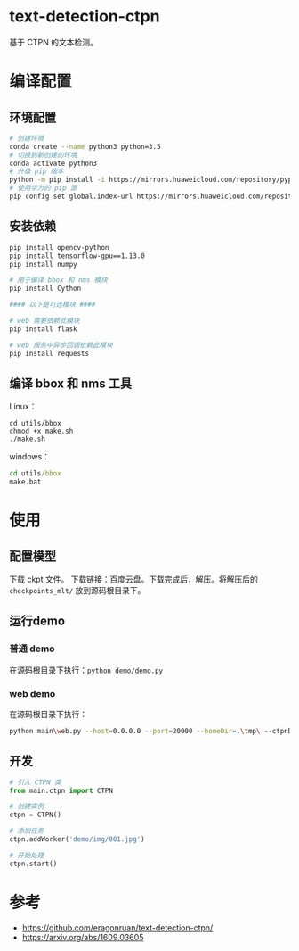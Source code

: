 # text-detection-ctpn
基于 CTPN 的文本检测。

# 编译配置

## 环境配置
```sh
# 创建环境
conda create --name python3 python=3.5
# 切换到新创建的环境
conda activate python3
# 升级 pip 版本
python -m pip install -i https://mirrors.huaweicloud.com/repository/pypi/simple pip --upgrade
# 使用华为的 pip 源
pip config set global.index-url https://mirrors.huaweicloud.com/repository/pypi/simple
```

## 安装依赖
```sh
pip install opencv-python
pip install tensorflow-gpu==1.13.0
pip install numpy

# 用于编译 bbox 和 nms 模块
pip install Cython

#### 以下是可选模块 ####

# web 需要依赖此模块
pip install flask

# web 服务中异步回调依赖此模块
pip install requests
```

## 编译 bbox 和 nms 工具
Linux：
```shell
cd utils/bbox
chmod +x make.sh
./make.sh
```
windows：
```bat
cd utils/bbox
make.bat
```

# 使用

## 配置模型
下载 ckpt 文件。 下载链接：[百度云盘](https://pan.baidu.com/s/1BNHt_9fiqRPGmEXPaxaFXw)。下载完成后，解压。将解压后的 `checkpoints_mlt/` 放到源码根目录下。

## 运行demo

### 普通 demo
在源码根目录下执行：`python demo/demo.py`
### web demo
在源码根目录下执行：
```sh
python main\web.py --host=0.0.0.0 --port=20000 --homeDir=.\tmp\ --ctpnDebug=True
```

## 开发
```py
# 引入 CTPN 类
from main.ctpn import CTPN

# 创建实例
ctpn = CTPN()

# 添加任务
ctpn.addWorker('demo/img/001.jpg')

# 开始处理
ctpn.start()
```

# 参考
+ https://github.com/eragonruan/text-detection-ctpn/
+ https://arxiv.org/abs/1609.03605
